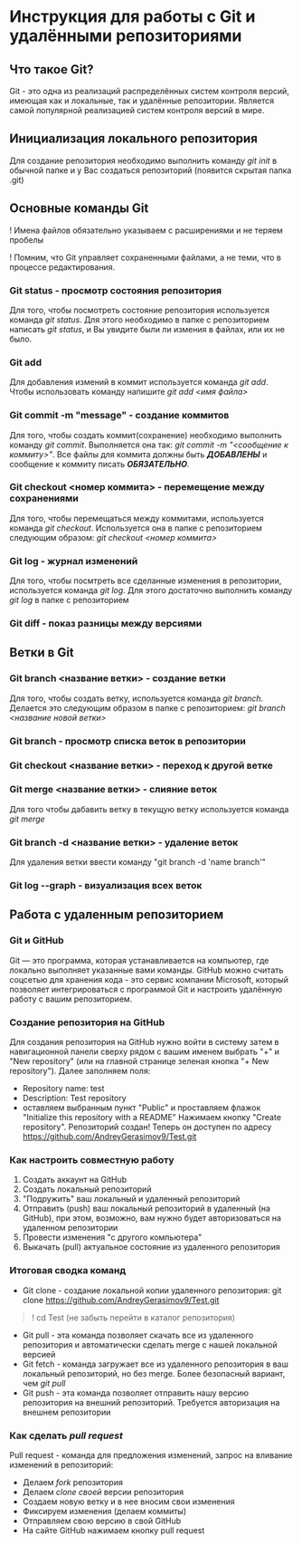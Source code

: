 # Инструкция для работы с Git и удалёнными репозиториями

## Что такое Git?
Git - это одна из реализаций распределённых систем контроля версий, имеющая как и локальные, так и удалённые репозитории. Является самой популярной реализацией систем контроля версий в мире.

## Инициализация локального репозитория
Для создание репозитория необходимо выполнить команду *git init*  в обычной папке и у Вас создаться репозиторий (появится скрытая папка .git)

## Основные команды Git
! Имена файлов обязательно указываем с расширениями и не теряем пробелы

! Помним, что Git управляет сохраненными файлами, а не теми, что в процессе редактирования.

### Git status - просмотр состояния репозитория
Для того, чтобы посмотреть состояние репозитория используется команда *git status*. Для этого необходимо в папке с репозиторием написать *git status*, и Вы увидите были ли измения в файлах, или их не было.

### Git add
Для добавления измений в коммит используется команда *git add*. Чтобы использовать команду напишите *git add <имя файла>*

### Git commit -m "message" - создание коммитов
Для того, чтобы создать коммит(сохранение) необходимо выполнить команду *git commit*. Выполняется она так: *git commit -m "<сообщение к коммиту>"*. Все файлы для коммита должны быть ***ДОБАВЛЕНЫ*** и сообщение к коммиту писать ***ОБЯЗАТЕЛЬНО***.

### Git checkout <номер коммита> - перемещение между сохранениями
Для того, чтобы перемещаться между коммитами, используется команда *git checkout*. Используется она в папке с репозиторием следующим образом: *git checkout <номер коммита>*

### Git log - журнал изменений
Для того, чтобы посмтреть все сделанные изменения в репозитории, используется команда *git log*. Для этого достаточно выполнить команду *git log* в папке с репозиторием

### Git diff - показ разницы между версиями

## Ветки в Git
### Git branch <название ветки> - создание ветки
Для того, чтобы создать ветку, используется команда *git branch*. Делается это следующим образом в папке с репозиторием: *git branch <название новой ветки>*

### Git branch - просмотр списка веток в репозитории

### Git checkout <название ветки> - переход к другой ветке

### Git merge <название ветки> - слияние веток
Для того чтобы дабавить ветку в текущую ветку используется команда *git merge <name branch>*

### Git branch -d <название ветки> - удаление веток
Для удаления ветки ввести команду "git branch -d 'name branch'"

### Git log --graph - визуализация всех веток

## Работа с удаленным репозиторием
### Git и GitHub
Git — это программа, которая устанавливается на компьютер, где локально выполняет указанные вами команды. GitHub можно считать соцсетью для хранения кода - это сервис компании Microsoft, который позволяет интегрироваться с программой Git и настроить удалённую работу с вашим репозиторием.

### Создание репозитория на GitHub 
Для создания репозитория на GitHub нужно войти в систему затем в навигационной панели сверху рядом с вашим именем выбрать "+" и "New repository" (или на главной странице зеленая кнопка "+ New repository"). Далее заполняем поля: 
* Repository name: test 
* Description: Test repository 
* оставляем выбранным пункт "Public" и проставляем флажок "Initialize this repository with a README" 
Нажимаем кнопку "Create repository". Репозиторий создан! Теперь он доступен по адресу https://github.com/AndreyGerasimov9/Test.git

### Как настроить совместную работу 
1. Создать аккаунт на GitHub
2. Создать локальный репозиторий
3. "Подружить" ваш локальный и удаленный репозиторий
4. Отправить (push) ваш локальный репозиторий в удаленный (на GitHub), при этом, возможно, вам нужно будет авторизоваться на удаленном репозитории
5. Провести изменения "с другого компьютера"
6. Выкачать (pull) актуальное состояние из удаленного репозитория

### Итоговая сводка команд
* Git clone - cоздание локальной копии удаленного репозитория: 
git clone https://github.com/AndreyGerasimov9/Test.git
> ! cd Test  (не забыть перейти в каталог репозитория)
* Git pull - эта команда позволяет скачать все из удаленного репозитория и автоматически сделать merge с нашей локальной версией
* Git fetch - команда загружает все из удаленного репозитория в ваш локальный репозиторий, но без merge. Более безопасный вариант, чем *git pull*
* Git push - эта команда позволяет отправить нашу версию репозитория на внешний репозиторий. Требуется авторизация на внешнем репозитории
### Как сделать *pull request*
Pull request - команда для предложения изменений, запрос на вливание изменений в репозиторий:
* Делаем *fork* репозитория
* Делаем *clone своей* версии репозитория
* Создаем новую ветку и в нее вносим свои изменения
* Фиксируем изменения (делаем коммиты)
* Отправляем свою версию в свой GitHub
* На сайте GitHub нажимаем кнопку pull request